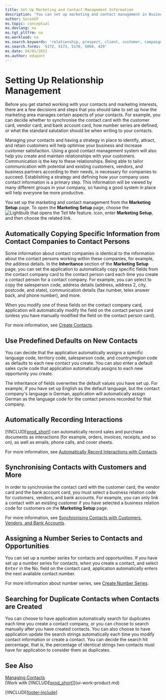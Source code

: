 ```yaml
---
title: Set Up Marketing and Contact Management Information
description: 'You can set up marketing and contact management in Business Central to optimise relationships with prospects or customers, and improve campaigns and promotions.'
author: SorenGP
ms.topic: conceptual
ms.devlang: na
ms.tgt_pltfrm: na
ms.workload: na
ms.search.keywords: 'relationship, prospect, client, customer, campaign, promo'
ms.search.forms: '5172, 5173, 5170, 5094, 429'
ms.date: 04/01/2021
ms.author: edupont
---
```

# <a name="setting-up-relationship-management" />Setting Up Relationship Management

Before you get started working with your contacts and marketing interests, there are a few decisions and steps that you should take to set up how the marketing area manages certain aspects of your contacts. For example, you can decide whether to synchronise the contact card with the customer card, vendor card, and bank account card, how number series are defined, or what the standard salutation should be when writing to your contacts.

Managing your contacts and having a strategy in place to identify, attract, and retain customers will help optimise your business and increase customer satisfaction. Using a good contact management system will also help you create and maintain relationships with your customers. Communication is the key to these relationships. Being able to tailor communication with potential and existing customers, vendors, and business partners according to their needs, is necessary for companies to succeed. Establishing a strategy and defining how your company uses contact information is a primary step. This information will be viewed by many different groups in your company, so having a good system in place will help everyone be more productive.

You set up the marketing and contact management from the **Marketing Setup** page. To open the **Marketing Setup** page, choose the ![Lightbulb that opens the Tell Me feature.](media/ui-search/search_small.png "Tell me what you want to do") icon, enter **Marketing Setup**, and then choose the related link.

## <a name="automatically-copying-specific-information-from-contact-companies-to-contact-persons" />Automatically Copying Specific Information from Contact Companies to Contact Persons
Some information about contact companies is identical to the information about the contact persons working within these companies, for example, the address details. In the **Inheritance** section of the **Marketing Setup** page, you can set the application to automatically copy specific fields from the contact company card to the contact person card each time you create a contact person for a contact company. For example, you can select to copy the salesperson code, address details (address, address 2, city, postcode, and state), communication details (fax number, telex answer back, and phone number), and more.

When you modify one of these fields on the contact company card, application will automatically modify the field on the contact person card (unless you have manually modified the field on the contact person card).

For more information, see [Create Contacts](marketing-create-contact-companies.md).

## <a name="use-predefined-defaults-on-new-contacts" />Use Predefined Defaults on New Contacts
You can decide that the application automatically assigns a specific language code, territory code, salesperson code, and country/region code as defaults to each new contact you create. You can also enter a default sales cycle code that application automatically assigns to each new opportunity you create.

The inheritance of fields overwrites the default values you have set up. For example, if you have set up English as the default language, but the contact company's language is German, application will automatically assign German as the language code for the contact persons recorded for that company.

<!--You can also setup a default salutation that application automatically assigns to your contacts. You can use these salutations in your interaction template attachments (for example, Microsoft Word documents). When setting up a default salutation, you can enter a salutation text and a salutation format. For example, if the salutation text is Dear, and the salutation format is Salutation Text + Title + Name, application will automatically enter Dear Mr. John Smith as a salutation for a contact called John Smith.-->

## <a name="automatically-recording-interactions" />Automatically Recording Interactions
[!INCLUDE[prod_short](includes/prod_short.md)] can automatically record sales and purchase documents as interactions (for example, orders, invoices, receipts, and so on), as well as emails, phone calls, and cover sheets.

For more information, see [Automatically Record Interactions with Contacts](marketing-auto-record-interactions.md).

## <a name="synchronizing-contacts-with-customers-and-more" />Synchronising Contacts with Customers and More
In order to synchronise the contact card with the customer card, the vendor card and the bank account card, you must select a business relation code for customers, vendors, and bank accounts. For example, you can only link a contact with an existing customer if you have selected a business relation code for customers on the **Marketing Setup** page.

For more information, see [Synchronising Contacts with Customers, Vendors, and Bank Accounts](marketing-create-contact-companies.md#synchronizing-contacts-with-customers-vendors-employees-and-bank-accounts).  

## <a name="assigning-a-number-series-to-contacts-and-opportunities" />Assigning a Number Series to Contacts and Opportunities
You can set up a number series for contacts and opportunities. If you have set up a number series for contacts, when you create a contact, and select <kbd>Enter</kbd> in the No. field on the contact card, application automatically enters the next available contact number.

For more information about number series, see [Create Number Series](ui-create-number-series.md).

## <a name="searching-for-duplicate-contacts-when-contacts-are-created" />Searching for Duplicate Contacts when Contacts are Created
You can choose to have application automatically search for duplicates each time you create a contact company, or you can choose to search manually after you have created contacts. You can also choose to have application update the search strings automatically each time you modify contact information or create a contact. You can decide the search hit percentage, that is, the percentage of identical strings two contacts must have for application to consider them as duplicates.

## <a name="see-also" />See Also
[Managing Contacts](marketing-contacts.md)  
[Work with [!INCLUDE[prod_short](includes/prod_short.md)]](ui-work-product.md)  


[!INCLUDE[footer-include](includes/footer-banner.md)]
